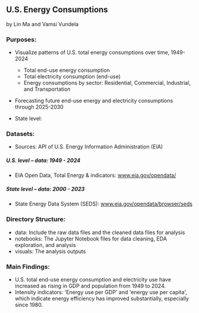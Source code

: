 ## U.S. Energy Consumptions

by Lin Ma and Vamsi Vundela 

### Purposes: 
- Visualize patterns of U.S. total energy consumptions over time, 1949-2024
    + Total end-use energy consumption
    + Total electricity consumption (end-use)
    + Energy consumptions by sector: Residential, Commercial, Industrial, and Transportation 

- Forecasting future end-use energy and electricity consumptions through 2025-2030
- State level: 

### Datasets:
- Sources:  API of U.S. Energy Information Administration (EIA)
##### U.S. level – data: 1949 - 2024
- EIA Open Data, Total Energy & indicators: www.eia.gov/opendata/
##### State level – data: 2000 - 2023
- State Energy Data System (SEDS): www.eia.gov/opendata/browser/seds

### Directory Structure:
- data: Include the raw data files and the cleaned data files for analysis
- notebooks: The Jupyter Notebook files for data cleaning, EDA exploration, and analysis
- visuals: The analysis outputs

### Main Findings:
- U.S. total end-use energy consumption and electricity use have increased as rising in GDP and population from 1949 to 2024.
- Intensity indicators: 'Energy use per GDP' and 'energy use per capita', which indicate energy efficiency has improved substantially, especially since 1980.   


